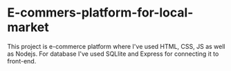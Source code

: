 # E-commers-platform-for-local-market
This project is e-commerce platform where I've used HTML, CSS, JS as well as Nodejs.
For database I've used SQLlite and Express for connecting it to front-end.
